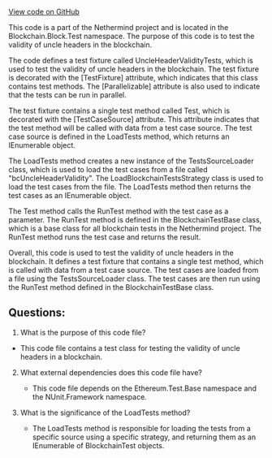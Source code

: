 [View code on GitHub](https://github.com/NethermindEth/nethermind/src/Nethermind/Ethereum.Blockchain.Block.Test/UncleHeaderValidityTests.cs)

This code is a part of the Nethermind project and is located in the Blockchain.Block.Test namespace. The purpose of this code is to test the validity of uncle headers in the blockchain. 

The code defines a test fixture called UncleHeaderValidityTests, which is used to test the validity of uncle headers in the blockchain. The test fixture is decorated with the [TestFixture] attribute, which indicates that this class contains test methods. The [Parallelizable] attribute is also used to indicate that the tests can be run in parallel.

The test fixture contains a single test method called Test, which is decorated with the [TestCaseSource] attribute. This attribute indicates that the test method will be called with data from a test case source. The test case source is defined in the LoadTests method, which returns an IEnumerable<BlockchainTest> object.

The LoadTests method creates a new instance of the TestsSourceLoader class, which is used to load the test cases from a file called "bcUncleHeaderValidity". The LoadBlockchainTestsStrategy class is used to load the test cases from the file. The LoadTests method then returns the test cases as an IEnumerable<BlockchainTest> object.

The Test method calls the RunTest method with the test case as a parameter. The RunTest method is defined in the BlockchainTestBase class, which is a base class for all blockchain tests in the Nethermind project. The RunTest method runs the test case and returns the result.

Overall, this code is used to test the validity of uncle headers in the blockchain. It defines a test fixture that contains a single test method, which is called with data from a test case source. The test cases are loaded from a file using the TestsSourceLoader class. The test cases are then run using the RunTest method defined in the BlockchainTestBase class.
## Questions: 
 1. What is the purpose of this code file?
   - This code file contains a test class for testing the validity of uncle headers in a blockchain.

2. What external dependencies does this code file have?
   - This code file depends on the Ethereum.Test.Base namespace and the NUnit.Framework namespace.

3. What is the significance of the LoadTests method?
   - The LoadTests method is responsible for loading the tests from a specific source using a specific strategy, and returning them as an IEnumerable of BlockchainTest objects.